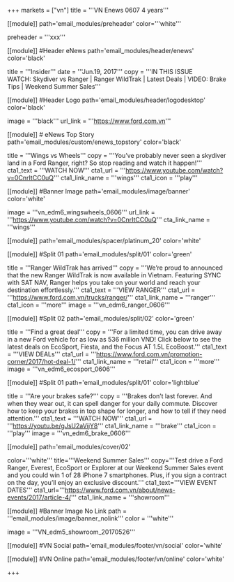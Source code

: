 +++
markets = ["vn"]
title = '''VN Enews 0607 4 years'''


[[module]]
path='email_modules/preheader'
color='''white'''

preheader = '''xxx'''

[[module]] #Header eNews
path='email_modules/header/enews'
color='black'

  title = '''Insider'''
  date = '''Jun.19, 2017'''
  copy = '''IN THIS ISSUE<br />WATCH: Skydiver vs Ranger | Ranger WildTrak | Latest Deals | VIDEO: Brake Tips | Weekend Summer Sales'''

[[module]] #Header Logo
path='email_modules/header/logodesktop'
color='black'

  image = '''black'''
  url_link = '''https://www.ford.com.vn'''
 
[[module]] # eNews Top Story
path='email_modules/custom/enews_topstory'
color='black'

  title = '''Wings vs Wheels'''
  copy = '''You’ve probably never seen a skydiver land in a Ford Ranger, right? So stop reading and watch it happen!'''
  cta1_text = '''WATCH NOW'''
  cta1_url = '''https://www.youtube.com/watch?v=0CnrItCC0uQ'''
  cta1_link_name = '''wings'''
  cta1_icon = '''play'''

[[module]] #Banner Image
path='email_modules/image/banner'
color='white'

  image = '''vn_edm6_wingswheels_0606'''
  url_link = '''https://www.youtube.com/watch?v=0CnrItCC0uQ'''
  cta_link_name = '''wings'''

[[module]]
path='email_modules/spacer/platinum_20'
color='white'

[[module]] #Split 01
path='email_modules/split/01'
color='green'

  title = '''Ranger WildTrak has arrived'''
  copy = '''We’re proud to announced that the new Ranger WildTrak is now available in Vietnam. Featuring SYNC with SAT NAV, Ranger helps you take on your world and reach your destination effortlessly.'''
  cta1_text = '''VIEW RANGER'''
  cta1_url = '''https://www.ford.com.vn/trucks/ranger/'''
  cta1_link_name = '''ranger'''
  cta1_icon = '''more'''
  image = '''vn_edm6_ranger_0606'''

[[module]] #Split 02
path='email_modules/split/02'
color='green'

  title = '''Find a great deal'''
  copy = '''For a limited time, you can drive away in a new Ford vehicle for as low as 536 million VND! Click below to see the latest deals on EcoSport, Fiesta, and the Focus AT 1.5L EcoBoost.'''
  cta1_text = '''VIEW DEALs'''
  cta1_url = '''https://www.ford.com.vn/promotion-corner/2017/hot-deal-1/'''
  cta1_link_name = '''retail'''
  cta1_icon = '''more'''
  image = '''vn_edm6_ecosport_0606'''

[[module]] #Split 01
path='email_modules/split/01'
color='lightblue'

  title = '''Are your brakes safe?'''
  copy = '''Brakes don’t last forever. And when they wear out, it can spell danger for your daily commute. Discover how to keep your brakes in top shape for longer, and how to tell if they need attention.'''
  cta1_text = '''WATCH NOW'''
  cta1_url = '''https://youtu.be/gJsU2aVijY8'''
  cta1_link_name = '''brake'''
  cta1_icon = '''play'''
  image = '''vn_edm6_brake_0606'''

 [[module]]
path='email_modules/cover/02'

color='''white'''
title='''Weekend Summer Sales'''
copy='''Test drive a Ford Ranger, Everest, EcoSport or Explorer at our Weekend Summer Sales event and you could win 1 of 28 iPhone 7 smartphones. Plus, if you sign a contract on the day, you’ll enjoy an exclusive discount.'''
cta1_text='''VIEW EVENT DATES'''
cta1_url='''https://www.ford.com.vn/about/news-events/2017/article-4/'''
cta1_link_name = '''showroom'''

  [[module]] #Banner Image No Link
path = '''email_modules/image/banner_nolink'''
color = '''white'''

  image = '''VN_edm5_showroom_20170526'''

[[module]] #VN Social
path='email_modules/footer/vn/social'
color='white'

[[module]] #VN Online
path='email_modules/footer/vn/online'
color='white'


+++